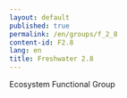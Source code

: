 ```yaml
---
layout: default
published: true
permalink: /en/groups/f_2_8
content-id: F2.8
lang: en
title: Freshwater 2.8
---
```


Ecosystem Functional Group
